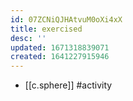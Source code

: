 ```yaml
---
id: 07ZCNiQJHAtvuM0oXi4xX
title: exercised
desc: ''
updated: 1671318839071
created: 1641227915946
---
```




- [[c.sphere]] #activity
